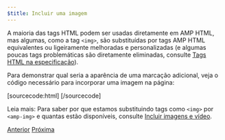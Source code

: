 ```yaml
---
$title: Incluir uma imagem
---
```


A maioria das tags HTML podem ser usadas diretamente em AMP HTML, mas algumas, como a tag `<img>`, são substituídas por tags AMP HTML equivalentes ou ligeiramente melhoradas e personalizadas (e algumas poucas tags problemáticas são diretamente eliminadas, consulte [Tags HTML na especificação](/pt_br/docs/fundamentals/spec.html)).

Para demonstrar qual seria a aparência de uma marcação adicional, veja o código necessário para incorporar uma imagem na página:

[sourcecode:html]
<amp-img src="welcome.jpg" alt="Welcome" height="400" width="800"></amp-img>
[/sourcecode]

Leia mais: Para saber por que estamos substituindo tags como `<img>` por `<amp-img>` e quantas estão disponíveis, consulte [Incluir imagens e vídeo](/pt_br/docs/media/amp_replacements.html).

<div class="prev-next-buttons">
  <a class="button prev-button" href="/pt_br/docs/getting_started/create/basic_markup.html"><span class="arrow-prev">Anterior</span></a>
  <a class="button next-button" href="/pt_br/docs/getting_started/create/presentation_layout.html"><span class="arrow-next">Próxima</span></a>
</div>
